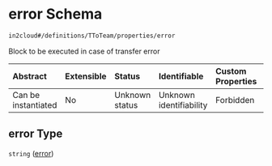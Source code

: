 # error Schema

```txt
in2cloud#/definitions/TToTeam/properties/error
```

Block to be executed in case of transfer error

| Abstract            | Extensible | Status         | Identifiable            | Custom Properties | Additional Properties | Access Restrictions | Defined In                                                                     |
| :------------------ | :--------- | :------------- | :---------------------- | :---------------- | :-------------------- | :------------------ | :----------------------------------------------------------------------------- |
| Can be instantiated | No         | Unknown status | Unknown identifiability | Forbidden         | Allowed               | none                | [TDSLRoot.schema.json*](../schema/TDSLRoot.schema.json "open original schema") |

## error Type

`string` ([error](tdslroot-definitions-ttoteam-properties-error.md))
